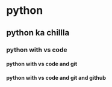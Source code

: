 # python
## python ka chillla
### python with vs code
#### python with vs code and git
#### python with vs code and git and github
